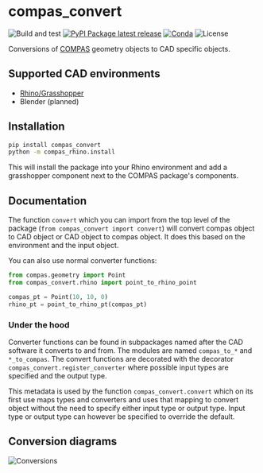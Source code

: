 # compas_convert

![Build and test](https://github.com/biodigitalmatter/compas_convert/actions/workflows/test-build-docs-release.yaml/badge.svg)
[![PyPI Package latest release](https://img.shields.io/pypi/v/compas-convert.svg)](https://pypi.org/project/compas-convert)
[![Conda](https://img.shields.io/conda/v/conda-forge/compas_convert)](https://anaconda.org/conda-forge/compas_convert)
![License](https://img.shields.io/github/license/biodigitalmatter/compas_convert)

Conversions of [COMPAS](https://compas.dev) geometry objects to CAD specific objects.

## Supported CAD environments

* [Rhino/Grasshopper](https://www.rhino3d.com/)
* Blender (planned)

## Installation

```bash
pip install compas_convert
python -m compas_rhino.install
```

This will install the package into your Rhino environment and add a grasshopper
component next to the COMPAS package's components.

## Documentation

The function `convert` which you can import from the top level of the package
(`from compas_convert import convert`) will convert compas object to CAD object
or CAD object to compas object. It does this based on the environment and the
input object.

You can also use normal converter functions:

```python
from compas.geometry import Point
from compas_convert.rhino import point_to_rhino_point

compas_pt = Point(10, 10, 0)
rhino_pt = point_to_rhino_pt(compas_pt)
```

### Under the hood

Converter functions can be found in subpackages named after the CAD software it
converts to and from. The modules are named `compas_to_*` and `*_to_compas`. The
convert functions are decorated with the decorator
`compas_convert.register_converter` where possible input types are specified and
the output type.

This metadata is used by the function `compas_convert.convert` which on its
first use maps types and converters and uses that mapping to convert object
without the need to specify either input type or output type. Input type or
output type can however be specified to override the default.

## Conversion diagrams

![Conversions](./docs/conversion_diagram.svg)
